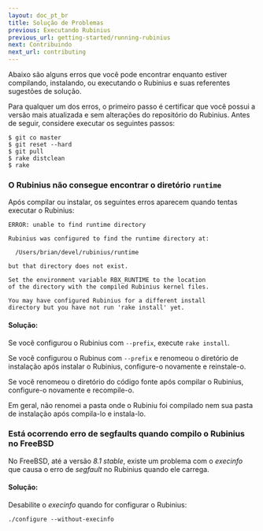 ```yaml
---
layout: doc_pt_br
title: Solução de Problemas
previous: Executando Rubinius
previous_url: getting-started/running-rubinius
next: Contribuindo
next_url: contributing
---
```


Abaixo são alguns erros que você pode encontrar enquanto estiver compilando, 
instalando, ou executando o Rubinius e suas referentes sugestões de solução.

Para qualquer um dos erros, o primeiro passo é certificar que você possui a versão 
mais atualizada e sem alterações do repositório do Rubinius. Antes de seguir, 
considere executar os seguintes passos:

    $ git co master
    $ git reset --hard
    $ git pull
    $ rake distclean
    $ rake


### O Rubinius não consegue encontrar o diretório `runtime` 

  Após compilar ou instalar, os seguintes erros aparecem quando tentas executar o 
  Rubinius:

    ERROR: unable to find runtime directory

    Rubinius was configured to find the runtime directory at:

      /Users/brian/devel/rubinius/runtime

    but that directory does not exist.

    Set the environment variable RBX_RUNTIME to the location
    of the directory with the compiled Rubinius kernel files.

    You may have configured Rubinius for a different install
    directory but you have not run 'rake install' yet.

#### Solução:

  Se você configurou o Rubinius com `--prefix`, execute `rake install`.
	
  Se você configurou o Rubinus com `--prefix` e renomeou o diretório de instalação após 
  instalar o Rubinius, configure-o novamente e reinstale-o.
  
  Se você renomeou o diretório do código fonte após compilar o Rubinius, configure-o 
  novamente e recompile-o.

  Em geral, não renomei a pasta onde o Rubiniu foi compilado nem sua pasta de 
  instalação após compila-lo e instala-lo.


### Está ocorrendo erro de segfaults quando compilo o Rubinius no FreeBSD

  No FreeBSD, até a versão _8.1 stable_, existe um problema com o _execinfo_ que causa 
  o erro de _segfault_ no Rubinius quando ele carrega.
  
#### Solução:

  Desabilite o _execinfo_ quando for configurar o Rubinius:

    ./configure --without-execinfo
